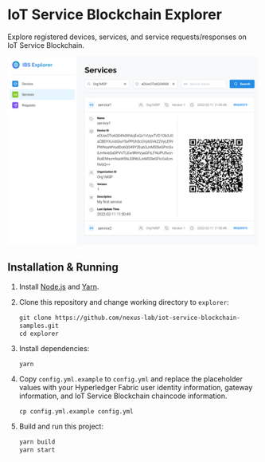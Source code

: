 # IoT Service Blockchain Explorer

Explore registered devices, services, and service requests/responses on IoT Service Blockchain.

![Screenshot](./assets/screenshot.png)

## Installation & Running

1. Install [Node.js](https://nodejs.org/) and [Yarn](https://classic.yarnpkg.com/).

2. Clone this repository and change working directory to `explorer`:

    ```shell
    git clone https://github.com/nexus-lab/iot-service-blockchain-samples.git
    cd explorer
    ```

3. Install dependencies:

    ```shell
    yarn
    ```

4. Copy `config.yml.example` to `config.yml` and replace the placeholder values with your
    Hyperledger Fabric user identity information, gateway information, and IoT Service Blockchain
    chaincode information.

    ```shell
    cp config.yml.example config.yml
    ```

4. Build and run this project:

    ```shell
    yarn build
    yarn start
    ```
